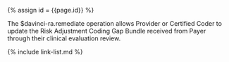 
{% assign id = {{page.id}} %}

<div class="bg-info" markdown="1">

The $davinci-ra.remediate operation allows Provider or Certified Coder to update the Risk Adjustment Coding Gap Bundle received from Payer through their clinical evaluation review. 

</div>
{% include link-list.md %}
